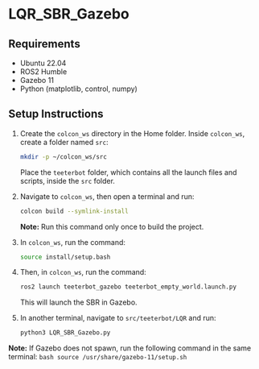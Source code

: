 # LQR_SBR_Gazebo

## Requirements
- Ubuntu 22.04
- ROS2 Humble
- Gazebo 11
- Python (matplotlib, control, numpy)

## Setup Instructions

1. Create the `colcon_ws` directory in the Home folder. Inside `colcon_ws`, create a folder named `src`:
    ```bash
    mkdir -p ~/colcon_ws/src
    ```
    Place the `teeterbot` folder, which contains all the launch files and scripts, inside the `src` folder.

2. Navigate to `colcon_ws`, then open a terminal and run:
    ```bash
    colcon build --symlink-install
    ```
    **Note:** Run this command only once to build the project.

3. In `colcon_ws`, run the command:
    ```bash
    source install/setup.bash
    ```

4. Then, in `colcon_ws`, run the command:
    ```bash
    ros2 launch teeterbot_gazebo teeterbot_empty_world.launch.py
    ```
    This will launch the SBR in Gazebo.

5. In another terminal, navigate to `src/teeterbot/LQR` and run:
    ```bash
    python3 LQR_SBR_Gazebo.py
    ```

**Note:** If Gazebo does not spawn, run the following command in the same terminal:
    ```bash
    source /usr/share/gazebo-11/setup.sh
    ```

